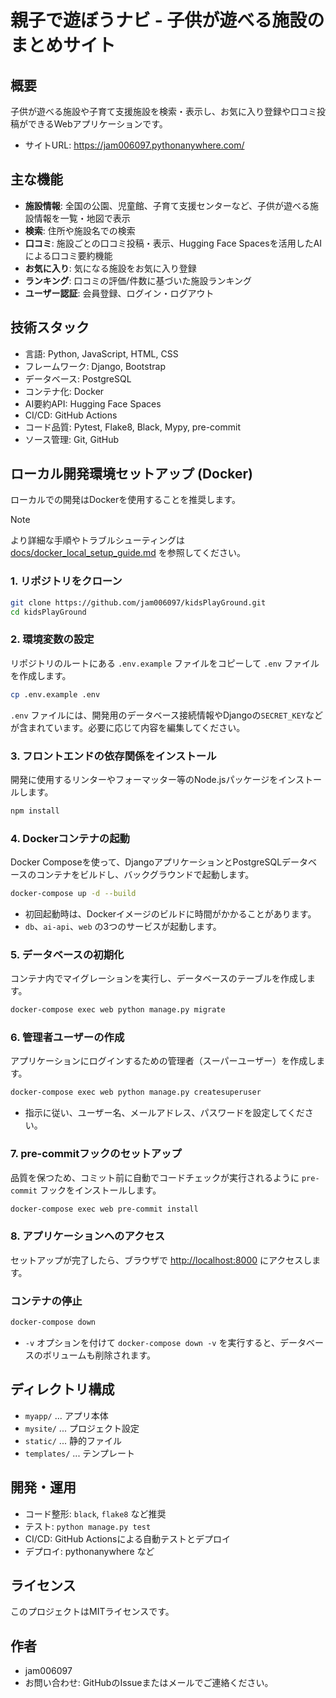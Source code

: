 # 親子で遊ぼうナビ - 子供が遊べる施設のまとめサイト

## 概要
子供が遊べる施設や子育て支援施設を検索・表示し、お気に入り登録や口コミ投稿ができるWebアプリケーションです。

- サイトURL: https://jam006097.pythonanywhere.com/



## 主な機能

- **施設情報**: 全国の公園、児童館、子育て支援センターなど、子供が遊べる施設情報を一覧・地図で表示
- **検索**: 住所や施設名での検索
- **口コミ**: 施設ごとの口コミ投稿・表示、Hugging Face Spacesを活用したAIによる口コミ要約機能
- **お気に入り**: 気になる施設をお気に入り登録
- **ランキング**: 口コミの評価/件数に基づいた施設ランキング
- **ユーザー認証**: 会員登録、ログイン・ログアウト

## 技術スタック
- 言語: Python, JavaScript, HTML, CSS
- フレームワーク: Django, Bootstrap
- データベース: PostgreSQL
- コンテナ化: Docker
- AI要約API: Hugging Face Spaces
- CI/CD: GitHub Actions
- コード品質: Pytest, Flake8, Black, Mypy, pre-commit
- ソース管理: Git, GitHub

## ローカル開発環境セットアップ (Docker)

ローカルでの開発はDockerを使用することを推奨します。

> [!NOTE]
> より詳細な手順やトラブルシューティングは [docs/docker_local_setup_guide.md](./docs/docker_local_setup_guide.md) を参照してください。

### 1. リポジトリをクローン
```bash
git clone https://github.com/jam006097/kidsPlayGround.git
cd kidsPlayGround
```

### 2. 環境変数の設定
リポジトリのルートにある `.env.example` ファイルをコピーして `.env` ファイルを作成します。
```bash
cp .env.example .env
```
`.env` ファイルには、開発用のデータベース接続情報やDjangoの`SECRET_KEY`などが含まれています。必要に応じて内容を編集してください。

### 3. フロントエンドの依存関係をインストール
開発に使用するリンターやフォーマッター等のNode.jsパッケージをインストールします。
```bash
npm install
```

### 4. Dockerコンテナの起動
Docker Composeを使って、DjangoアプリケーションとPostgreSQLデータベースのコンテナをビルドし、バックグラウンドで起動します。
```bash
docker-compose up -d --build
```
- 初回起動時は、Dockerイメージのビルドに時間がかかることがあります。
- `db`、`ai-api`、`web` の3つのサービスが起動します。

### 5. データベースの初期化
コンテナ内でマイグレーションを実行し、データベースのテーブルを作成します。
```bash
docker-compose exec web python manage.py migrate
```

### 6. 管理者ユーザーの作成
アプリケーションにログインするための管理者（スーパーユーザー）を作成します。
```bash
docker-compose exec web python manage.py createsuperuser
```
- 指示に従い、ユーザー名、メールアドレス、パスワードを設定してください。

### 7. pre-commitフックのセットアップ
品質を保つため、コミット前に自動でコードチェックが実行されるように `pre-commit` フックをインストールします。
```bash
docker-compose exec web pre-commit install
```

### 8. アプリケーションへのアクセス
セットアップが完了したら、ブラウザで [http://localhost:8000](http://localhost:8000) にアクセスします。

### コンテナの停止
```bash
docker-compose down
```
- `-v` オプションを付けて `docker-compose down -v` を実行すると、データベースのボリュームも削除されます。

## ディレクトリ構成
- `myapp/` ... アプリ本体
- `mysite/` ... プロジェクト設定
- `static/` ... 静的ファイル
- `templates/` ... テンプレート

## 開発・運用
- コード整形: `black`, `flake8` など推奨
- テスト: `python manage.py test`
- CI/CD: GitHub Actionsによる自動テストとデプロイ
- デプロイ: pythonanywhere など

## ライセンス
このプロジェクトはMITライセンスです。

## 作者
- jam006097
- お問い合わせ: GitHubのIssueまたはメールでご連絡ください。

